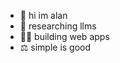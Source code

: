 - 👋 hi im alan
- 📖 researching llms
- 👨‍💻 building web apps
- ⚖️ simple is good

<!---
astrimbu/astrimbu is a ✨ special ✨ repository because its `README.md` (this file) appears on your GitHub profile.
You can click the Preview link to take a look at your changes.
--->
